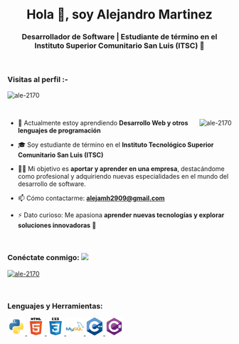 <h1 align="center">Hola 👋, soy Alejandro Martinez</h1>
<h3 align="center">Desarrollador de Software | Estudiante de término en el Instituto Superior Comunitario San Luis (ITSC) 🌟</h3>

<br>

<p align="right"> <h3>Visitas al perfil :-</h3> 
  <img src="https://komarev.com/ghpvc/?username=ale-2170&label=Visitas%20al%20perfil&color=0e75b6&style=flat" alt="ale-2170" /> 
</p>

<br>

<p><img align="right" src="https://github.com/Adam-pw/Adam-pw/blob/main/animation_500_kxa883sd.gif" alt="ale-2170" /></p>

- 🌱 Actualmente estoy aprendiendo **Desarrollo Web y otros lenguajes de programación**  

- 🎓 Soy estudiante de término en el **Instituto Tecnológico Superior Comunitario San Luis (ITSC)**  

- 👨‍💻 Mi objetivo es **aportar y aprender en una empresa**, destacándome como profesional y adquiriendo nuevas especialidades en el mundo del desarrollo de software.  

- 📫 Cómo contactarme: **alejamh2909@gmail.com**

- ⚡ Dato curioso: Me apasiona **aprender nuevas tecnologías y explorar soluciones innovadoras** 🚀  

<br>

<h3 align="left">Conéctate conmigo: <img src='https://raw.githubusercontent.com/ShahriarShafin/ShahriarShafin/main/Assets/handshake.gif' width="100px"> </h3>
<p align="left">
  <a href="https://github.com/ale-2170" target="blank">
    <img align="center" src="https://raw.githubusercontent.com/rahuldkjain/github-profile-readme-generator/master/src/images/icons/Social/github.svg" alt="ale-2170" height="30" width="40" />
  </a>
</p>

<br>

<h3 align="left">Lenguajes y Herramientas:</h3>
<p align="left"> 
  <a href="https://www.python.org" target="_blank" rel="noreferrer"> 
    <img src="https://raw.githubusercontent.com/devicons/devicon/master/icons/python/python-original.svg" alt="python" width="40" height="40"/> 
  </a> 
  <a href="https://www.w3.org/html/" target="_blank" rel="noreferrer"> 
    <img src="https://raw.githubusercontent.com/devicons/devicon/master/icons/html5/html5-original-wordmark.svg" alt="html5" width="40" height="40"/> 
  </a> 
  <a href="https://www.w3schools.com/css/" target="_blank" rel="noreferrer"> 
    <img src="https://raw.githubusercontent.com/devicons/devicon/master/icons/css3/css3-original-wordmark.svg" alt="css3" width="40" height="40"/> 
  </a> 
  <a href="https://www.mysql.com/" target="_blank" rel="noreferrer"> 
    <img src="https://raw.githubusercontent.com/devicons/devicon/master/icons/mysql/mysql-original-wordmark.svg" alt="mysql" width="40" height="40"/> 
  </a> 
  <a href="https://www.w3schools.com/cpp/" target="_blank" rel="noreferrer"> 
    <img src="https://raw.githubusercontent.com/devicons/devicon/master/icons/cplusplus/cplusplus-original.svg" alt="cplusplus" width="40" height="40"/> 
  </a> 
  <a href="https://docs.microsoft.com/dotnet/csharp/" target="_blank" rel="noreferrer">
    <img src="https://raw.githubusercontent.com/devicons/devicon/master/icons/csharp/csharp-original.svg" alt="csharp" width="40" height="40"/>
  </a>
</p>
